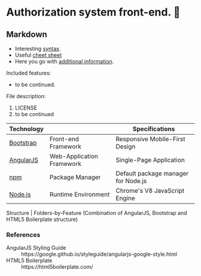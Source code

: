 # Authorization system front-end. :closed_lock_with_key:
## Markdown

- Interesting [syntax](https://guides.github.com/features/mastering-markdown/#syntax "Markdown's Basic Syntax Guide").
- Useful [cheet sheet](https://github.com/adam-p/markdown-here/wiki/Markdown-Cheatsheet "Markdown's Cheat Sheet")
- Here you go with [additional information](https://en.wikipedia.org/wiki/Markdown "Markdown's Wikipedia Page").

Included features:

- to be continued.

File description:

1. LICENSE
2. to be continued

Technology |   | Specifications  |
-----------|---|-----------------|
[Bootstrap]()                       | Front-end Framework       | Responsive Mobile-First Design
[AngularJS](https://angularjs.org)  | Web-Application Framework | Single-Page Application
[npm](https://www.npmjs.com)        | Package Manager           | Default package manager for Node.js
[Node.js](https://nodejs.org/en/)   | Runtime Environment       | Chrome's V8 JavaScript Engine

Structure | Folders-by-Feature (Combination of AngularJS, Bootstrap and HTML5 Boilerplate structure)

### References
<dl>
  <dt>AngularJS Styling Guide</dt>
  <dd>https://google.github.io/styleguide/angularjs-google-style.html</dd>
  <dt>HTML5 Boilerplate</dt>
  <dd>https://html5boilerplate.com/</dd>
</dl>
